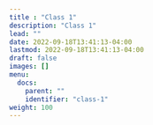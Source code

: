 ```yaml
---
title : "Class 1"
description: "Class 1"
lead: ""
date: 2022-09-18T13:41:13-04:00
lastmod: 2022-09-18T13:41:13-04:00
draft: false
images: []
menu:
  docs:
    parent: ""
    identifier: "class-1"
weight: 100
---
```

